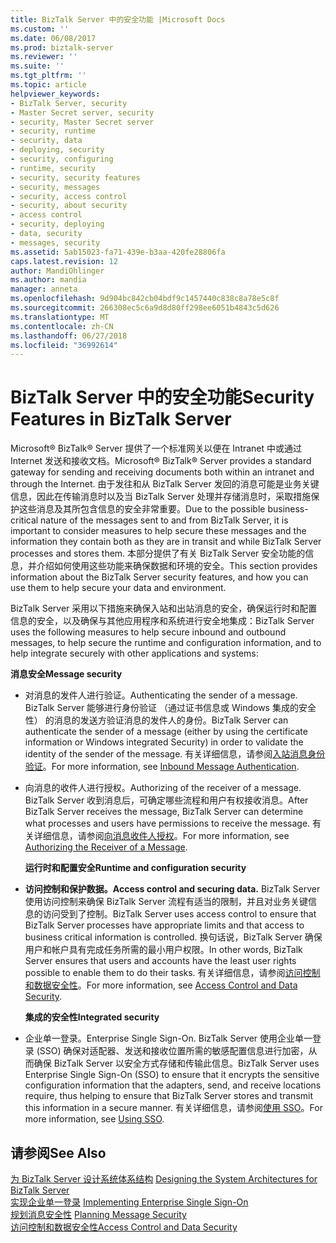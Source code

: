 ```yaml
---
title: BizTalk Server 中的安全功能 |Microsoft Docs
ms.custom: ''
ms.date: 06/08/2017
ms.prod: biztalk-server
ms.reviewer: ''
ms.suite: ''
ms.tgt_pltfrm: ''
ms.topic: article
helpviewer_keywords:
- BizTalk Server, security
- Master Secret server, security
- security, Master Secret server
- security, runtime
- security, data
- deploying, security
- security, configuring
- runtime, security
- security, security features
- security, messages
- security, access control
- security, about security
- access control
- security, deploying
- data, security
- messages, security
ms.assetid: 5ab15023-fa71-439e-b3aa-420fe28806fa
caps.latest.revision: 12
author: MandiOhlinger
ms.author: mandia
manager: anneta
ms.openlocfilehash: 9d904bc842cb04bdf9c1457440c838c8a78e5c8f
ms.sourcegitcommit: 266308ec5c6a9d8d80ff298ee6051b4843c5d626
ms.translationtype: MT
ms.contentlocale: zh-CN
ms.lasthandoff: 06/27/2018
ms.locfileid: "36992614"
---
```

# <a name="security-features-in-biztalk-server"></a><span data-ttu-id="07000-102">BizTalk Server 中的安全功能</span><span class="sxs-lookup"><span data-stu-id="07000-102">Security Features in BizTalk Server</span></span>
<span data-ttu-id="07000-103">Microsoft® BizTalk® Server 提供了一个标准网关以便在 Intranet 中或通过 Internet 发送和接收文档。</span><span class="sxs-lookup"><span data-stu-id="07000-103">Microsoft® BizTalk® Server provides a standard gateway for sending and receiving documents both within an intranet and through the Internet.</span></span> <span data-ttu-id="07000-104">由于发往和从 BizTalk Server 发回的消息可能是业务关键信息，因此在传输消息时以及当 BizTalk Server 处理并存储消息时，采取措施保护这些消息及其所包含信息的安全非常重要。</span><span class="sxs-lookup"><span data-stu-id="07000-104">Due to the possible business-critical nature of the messages sent to and from BizTalk Server, it is important to consider measures to help secure these messages and the information they contain both as they are in transit and while BizTalk Server processes and stores them.</span></span> <span data-ttu-id="07000-105">本部分提供了有关 BizTalk Server 安全功能的信息，并介绍如何使用这些功能来确保数据和环境的安全。</span><span class="sxs-lookup"><span data-stu-id="07000-105">This section provides information about the BizTalk Server security features, and how you can use them to help secure your data and environment.</span></span>  
  
 <span data-ttu-id="07000-106">BizTalk Server 采用以下措施来确保入站和出站消息的安全，确保运行时和配置信息的安全，以及确保与其他应用程序和系统进行安全地集成：</span><span class="sxs-lookup"><span data-stu-id="07000-106">BizTalk Server uses the following measures to help secure inbound and outbound messages, to help secure the runtime and configuration information, and to help integrate securely with other applications and systems:</span></span>  
  
 <span data-ttu-id="07000-107">**消息安全**</span><span class="sxs-lookup"><span data-stu-id="07000-107">**Message security**</span></span>  
  
- <span data-ttu-id="07000-108">对消息的发件人进行验证。</span><span class="sxs-lookup"><span data-stu-id="07000-108">Authenticating the sender of a message.</span></span> <span data-ttu-id="07000-109">BizTalk Server 能够进行身份验证 （通过证书信息或 Windows 集成的安全性） 的消息的发送方验证消息的发件人的身份。</span><span class="sxs-lookup"><span data-stu-id="07000-109">BizTalk Server can authenticate the sender of a message (either by using the certificate information or Windows integrated Security) in order to validate the identity of the sender of the message.</span></span> <span data-ttu-id="07000-110">有关详细信息，请参阅[入站消息身份验证](../core/inbound-message-authentication.md)。</span><span class="sxs-lookup"><span data-stu-id="07000-110">For more information, see [Inbound Message Authentication](../core/inbound-message-authentication.md).</span></span>  
  
- <span data-ttu-id="07000-111">向消息的收件人进行授权。</span><span class="sxs-lookup"><span data-stu-id="07000-111">Authorizing of the receiver of a message.</span></span> <span data-ttu-id="07000-112">BizTalk Server 收到消息后，可确定哪些流程和用户有权接收消息。</span><span class="sxs-lookup"><span data-stu-id="07000-112">After BizTalk Server receives the message, BizTalk Server can determine what processes and users have permissions to receive the message.</span></span> <span data-ttu-id="07000-113">有关详细信息，请参阅[向消息收件人授权](../core/authorizing-the-receiver-of-a-message.md)。</span><span class="sxs-lookup"><span data-stu-id="07000-113">For more information, see [Authorizing the Receiver of a Message](../core/authorizing-the-receiver-of-a-message.md).</span></span>  
  
  <span data-ttu-id="07000-114">**运行时和配置安全**</span><span class="sxs-lookup"><span data-stu-id="07000-114">**Runtime and configuration security**</span></span>  
  
- <span data-ttu-id="07000-115">**访问控制和保护数据。**</span><span class="sxs-lookup"><span data-stu-id="07000-115">**Access control and securing data.**</span></span> <span data-ttu-id="07000-116">BizTalk Server 使用访问控制来确保 BizTalk Server 流程有适当的限制，并且对业务关键信息的访问受到了控制。</span><span class="sxs-lookup"><span data-stu-id="07000-116">BizTalk Server uses access control to ensure that BizTalk Server processes have appropriate limits and that access to business critical information is controlled.</span></span> <span data-ttu-id="07000-117">换句话说，BizTalk Server 确保用户和帐户具有完成任务所需的最小用户权限。</span><span class="sxs-lookup"><span data-stu-id="07000-117">In other words, BizTalk Server ensures that users and accounts have the least user rights possible to enable them to do their tasks.</span></span> <span data-ttu-id="07000-118">有关详细信息，请参阅[访问控制和数据安全性](../core/access-control-and-data-security.md)。</span><span class="sxs-lookup"><span data-stu-id="07000-118">For more information, see [Access Control and Data Security](../core/access-control-and-data-security.md).</span></span>  
  
  <span data-ttu-id="07000-119">**集成的安全性**</span><span class="sxs-lookup"><span data-stu-id="07000-119">**Integrated security**</span></span>  
  
- <span data-ttu-id="07000-120">企业单一登录。</span><span class="sxs-lookup"><span data-stu-id="07000-120">Enterprise Single Sign-On.</span></span> <span data-ttu-id="07000-121">BizTalk Server 使用企业单一登录 (SSO) 确保对适配器、发送和接收位置所需的敏感配置信息进行加密，从而确保 BizTalk Server 以安全方式存储和传输此信息。</span><span class="sxs-lookup"><span data-stu-id="07000-121">BizTalk Server uses Enterprise Single Sign-On (SSO) to ensure that it encrypts the sensitive configuration information that the adapters, send, and receive locations require, thus helping to ensure that BizTalk Server stores and transmit this information in a secure manner.</span></span> <span data-ttu-id="07000-122">有关详细信息，请参阅[使用 SSO](../core/using-sso.md)。</span><span class="sxs-lookup"><span data-stu-id="07000-122">For more information, see [Using SSO](../core/using-sso.md).</span></span>  
  
## <a name="see-also"></a><span data-ttu-id="07000-123">请参阅</span><span class="sxs-lookup"><span data-stu-id="07000-123">See Also</span></span>  
 <span data-ttu-id="07000-124">[为 BizTalk Server 设计系统体系结构](../core/designing-the-system-architectures-for-biztalk-server.md) </span><span class="sxs-lookup"><span data-stu-id="07000-124">[Designing the System Architectures for BizTalk Server](../core/designing-the-system-architectures-for-biztalk-server.md) </span></span>  
 <span data-ttu-id="07000-125">[实现企业单一登录](../core/implementing-enterprise-single-sign-on.md) </span><span class="sxs-lookup"><span data-stu-id="07000-125">[Implementing Enterprise Single Sign-On](../core/implementing-enterprise-single-sign-on.md) </span></span>  
 <span data-ttu-id="07000-126">[规划消息安全性](../core/planning-message-security.md) </span><span class="sxs-lookup"><span data-stu-id="07000-126">[Planning Message Security](../core/planning-message-security.md) </span></span>  
 [<span data-ttu-id="07000-127">访问控制和数据安全性</span><span class="sxs-lookup"><span data-stu-id="07000-127">Access Control and Data Security</span></span>](../core/access-control-and-data-security.md)   

